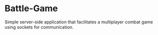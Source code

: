 # Battle-Game
Simple server-side application that facilitates a multiplayer combat game using sockets for communication.
